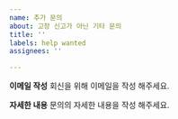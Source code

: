 ```yaml
---
name: 추가 문의
about: 고장 신고가 아닌 기타 문의
title: ''
labels: help wanted
assignees: ''

---
```


**이메일 작성**
회신을 위해 이메일을 작성 해주세요.

**자세한 내용**
문의의 자세한 내용을 작성 해주세요.

